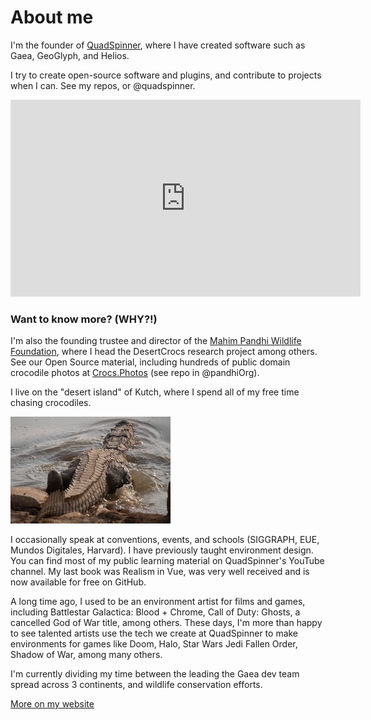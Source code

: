 # About me

I'm the founder of [QuadSpinner](https://quadspinner.com), where I have created software such as Gaea, GeoGlyph, and Helios.

I try to create open-source software and plugins, and contribute to projects when I can. See my repos, or @quadspinner.

<iframe width="560" height="315" src="https://www.youtube.com/embed/NR6B-yyetFs" title="YouTube video player" frameborder="0" allow="accelerometer; autoplay; clipboard-write; encrypted-media; gyroscope; picture-in-picture" allowfullscreen></iframe>

### Want to know more? (WHY?!)

I'm also the founding trustee and director of the [Mahim Pandhi Wildlife Foundation](https://pandhi.org), where I head the DesertCrocs research project among others. See our Open Source material, including hundreds of public domain crocodile photos at [Crocs.Photos](http://croc.photos) (see repo in @pandhiOrg).

I live on the "desert island" of Kutch, where I spend all of my free time chasing crocodiles.

[![](https://raw.githubusercontent.com/PandhiOrg/Croc.Photos/main/thumbs/2019-01-12%2016-35-55%20-%200011.webp)](https://github.com/PandhiOrg/Croc.Photos)

I occasionally speak at conventions, events, and schools (SIGGRAPH, EUE, Mundos Digitales, Harvard). I have previously taught environment design. You can find most of my public learning material on QuadSpinner's YouTube channel. My last book was Realism in Vue, was very well received and is now available for free on GitHub.

A long time ago, I used to be an environment artist for films and games, including Battlestar Galactica: Blood + Chrome, Call of Duty: Ghosts, a cancelled God of War title, among others. These days, I'm more than happy to see talented artists use the tech we create at QuadSpinner to make environments for games like Doom, Halo, Star Wars Jedi Fallen Order, Shadow of War, among many others.

I'm currently dividing my time between the leading the Gaea dev team spread across 3 continents, and wildlife conservation efforts.

[More on my website](https://daxpandhi.com) 
